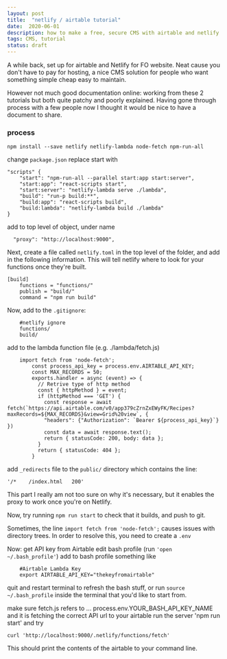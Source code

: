 ```yaml
---
layout: post
title:  "netlify / airtable tutorial"
date:  2020-06-01
description: how to make a free, secure CMS with airtable and netlify
tags: CMS, tutorial
status: draft
---
```


A while back, set up for airtable and Netlify for FO website. Neat cause you don't have to pay for hosting, a nice CMS solution for people who want something simple cheap easy to maintain.

However not much good documentation online: working from these 2 tutorials but both quite patchy and poorly explained. Having gone through process with a few people now I thought it would be nice to have a document to share.

### process

```
npm install --save netlify netlify-lambda node-fetch npm-run-all
```

change `package.json`
replace start with 
```
"scripts" {
	"start": "npm-run-all --parallel start:app start:server",
	"start:app": "react-scripts start",
	"start:server": "netlify-lambda serve ./lambda",
	"build": "run-p build:**",
	"build:app": "react-scripts build",
	"build:lambda": "netlify-lambda build ./lambda"
}
```
add to top level of object, under name

```
  "proxy": "http://localhost:9000",
```

Next, create a file called `netlify.toml` in the top level of the folder, and add in the following information. This will tell netlify where to look for your functions once they're built.

```
[build]
	functions = "functions/"
	publish = "build/"
	command = "npm run build"
```

Now, add to the `.gitignore`:

```
	#netlify ignore
	functions/
	build/
```


add to the lambda function file (e.g. ./lambda/fetch.js)

```
	import fetch from 'node-fetch';
		const process_api_key = process.env.AIRTABLE_API_KEY;
		const MAX_RECORDS = 50;
		exports.handler = async (event) => {
		  // Retrive type of http method
		  const { httpMethod } = event;
		  if (httpMethod === 'GET') {
			const response = await fetch(`https://api.airtable.com/v0/app379cZrnZxEWyFK/Recipes?maxRecords=${MAX_RECORDS}&view=Grid%20view`, {
		 	"headers": {"Authorization": `Bearer ${process_api_key}`} })
		 	const data = await response.text();
			return { statusCode: 200, body: data };
		  }
		  return { statusCode: 404 };
		}
```

add `_redirects` file to the `public/` directory which contains the line:

	'/*    /index.html   200'

This part I really am not too sure on why it's necessary, but it enables the proxy to work once you're on Netlify.

Now, try running `npm run start` to check that it builds, and push to git.

Sometimes, the line `import fetch from 'node-fetch';` causes issues with directory trees. In order to resolve this, you need to create a `.env`

Now: get API key from Airtable
edit bash profile (run `'open ~/.bash_profile'`)
add to bash profile something like

```
	#Airtable Lambda Key
	export AIRTABLE_API_KEY="thekeyfromairtable"
```

quit and restart terminal to refresh the bash stuff, or run `source ~/.bash_profile` inside the terminal that you'd like to start from.

make sure fetch.js refers to
	... process.env.YOUR_BASH_API_KEY_NAME
and it is fetching the correct API url to your airtable
run the server 'npm run start' and try

```
curl 'http://localhost:9000/.netlify/functions/fetch'
```

This should print the contents of the airtable to your command line.